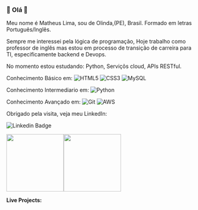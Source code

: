 ### 👋 Olá 👋 

Meu nome é Matheus Lima, sou de Olinda,(PE), Brasil. Formado em letras Português/Inglês.

Sempre me interessei pela lógica de programação, Hoje trabalho como professor de inglês mas estou em processo de transição de carreira para TI, especificamente backend e Devops.

No momento estou estudando: Python, Serviçõs cloud, APIs RESTful.

Conhecimento Básico em:
 ![HTML5](https://img.shields.io/badge/-HTML5-333333?style=flat&logo=HTML5&logoColor=#E34F26) ![CSS3](https://img.shields.io/badge/-CSS3-333333?style=flat&logo=CSS3&logoColor=#E34F26) ![MySQL](https://img.shields.io/badge/-MySQL-333333?style=flat&logo=MySQL&logoColor=#4479A1)

Conhecimento Intermediario em: ![Python](https://img.shields.io/badge/-Python-333333?style=flat&logo=JavaScript&logoColor=#F7DF1E)


Conhecimento Avançado em:
![Git](https://img.shields.io/badge/-Git-333333?style=flat&logo=Git&logoColor=#F05032) ![AWS](https://img.shields.io/badge/-Amazon_Web_Services-333333?style=flat&logo=Amazon_Web_Services&logoColor=#E34F26) 



Obrigado pela visita, veja meu LinkedIn:

![Linkedin Badge](https://www.linkedin.com/in/matheus-lima-cloud/)

<img height="150em" src="https://github-readme-stats.vercel.app/api?username=Matheus-Li&show_icons=true&theme=dracula&include_all_commits=true&count_private=true"/><img height="150em" src="https://github-readme-stats.vercel.app/api/top-langs/?username=Matheus-Li&layout=compact&langs_count=7&theme=dracula"/>


**Live Projects:**

<!--
**Matheus-Li/Matheus-Li** is a ✨ _special_ ✨ repository because its `README.md` (this file) appears on your GitHub profile.

Here are some ideas to get you started:

- 🔭 I’m currently working on ...
- 🌱 I’m currently learning ...
- 👯 I’m looking to collaborate on ...
- 🤔 I’m looking for help with ...
- 💬 Ask me about ...
- 📫 How to reach me: ...
- 😄 Pronouns: ...
- ⚡ Fun fact: ...
-->
